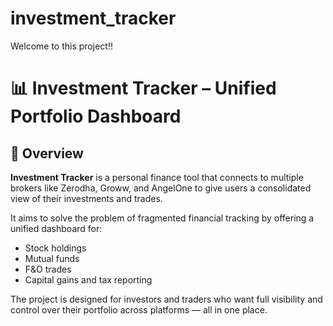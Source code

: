 # investment_tracker

Welcome to this project!!
# 📊 Investment Tracker – Unified Portfolio Dashboard

## 🚀 Overview

**Investment Tracker** is a personal finance tool that connects to multiple brokers like Zerodha, Groww, and AngelOne to give users a consolidated view of their investments and trades. 

It aims to solve the problem of fragmented financial tracking by offering a unified dashboard for:
- Stock holdings
- Mutual funds
- F&O trades
- Capital gains and tax reporting

The project is designed for investors and traders who want full visibility and control over their portfolio across platforms — all in one place.
